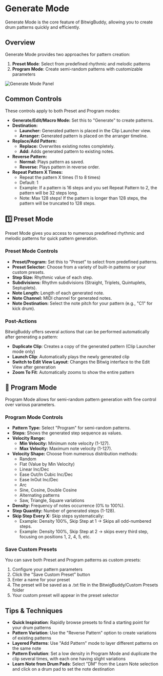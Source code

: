 # Generate Mode

Generate Mode is the core feature of BitwigBuddy, allowing you to create drum patterns quickly and efficiently.

## Overview

Generate Mode provides two approaches for pattern creation:

1. **Preset Mode**: Select from predefined rhythmic and melodic patterns
2. **Program Mode**: Create semi-random patterns with customizable parameters

![Generate Mode Panel](../../../GenerateEditMacro.png)

## Common Controls

These controls apply to both Preset and Program modes:

- **Generate/Edit/Macro Mode:** Set this to "Generate" to create patterns.
- **Destination:**
  - **Launcher:** Generated pattern is placed in the Clip Launcher view.
  - **Arranger:** Generated pattern is placed on the arranger timeline.
- **Replace/Add Pattern:**
  - **Replace:** Overwrites existing notes completely.
  - **Add:** Adds generated pattern to existing notes.
- **Reverse Pattern:**
  - **Normal:** Plays pattern as saved.
  - **Reverse:** Plays pattern in reverse order.
- **Repeat Pattern X Times:**
  - Repeat the pattern X times (1 to 8 times)
  - Default: 1
  - Example: If a pattern is 16 steps and you set Repeat Pattern to 2, the pattern will be 32 steps long.
  - Note: Max 128 steps! If the pattern is longer than 128 steps, the pattern will be truncated to 128 steps.

## 1️⃣ Preset Mode

Preset Mode gives you access to numerous predefined rhythmic and melodic patterns for quick pattern generation.

### Preset Mode Controls

- **Preset/Program:** Set this to "Preset" to select from predefined patterns.
- **Preset Selector:** Choose from a variety of built-in patterns or your custom presets.
- **Step Size:** Rhythmic value of each step.
- **Subdivisions:** Rhythm subdivisions (Straight, Triplets, Quintuplets, Septuplets).
- **Note Length:** Length of each generated note.
- **Note Channel:** MIDI channel for generated notes.
- **Note Destination:** Select the note pitch for your pattern (e.g., "C1" for kick drum).

### Post-Actions

BitwigBuddy offers several actions that can be performed automatically after generating a pattern:

- **Duplicate Clip**: Creates a copy of the generated pattern (Clip Launcher mode only)
- **Launch Clip**: Automatically plays the newly generated clip
- **Switch to Edit View Layout**: Changes the Bitwig interface to the Edit View after generation
- **Zoom To Fit**: Automatically zooms to show the entire pattern

## 🎲 Program Mode

Program Mode allows for semi-random pattern generation with fine control over various parameters.

### Program Mode Controls

- **Pattern Type:** Select "Program" for semi-random patterns.
- **Steps:** Shows the generated step sequence as values.
- **Velocity Range:**
  - **Min Velocity:** Minimum note velocity (1-127).
  - **Max Velocity:** Maximum note velocity (1-127).
- **Velocity Shape:** Choose from numerous distribution methods:
  - Random
  - Flat (Value by Min Velocity)
  - Linear Inc/Dec
  - Ease Out/In Cubic Inc/Dec
  - Ease InOut Inc/Dec
  - Arc
  - Sine, Cosine, Double Cosine
  - Alternating patterns
  - Saw, Triangle, Square variations
- **Density:** Frequency of notes occurrence (0% to 100%).
- **Step Quantity:** Number of generated steps (1-128).
- **Skip Step Every X:** Skip steps systematically:
  - Example: Density 100%, Skip Step at 1 → Skips all odd-numbered steps.
  - Example: Density 100%, Skip Step at 2 → skips every third step, focusing on positions 1, 2, 4, 5, etc.

### Save Custom Presets

You can save both Preset and Program patterns as custom presets:

1. Configure your pattern parameters
2. Click the "Save Custom Preset" button
3. Enter a name for your preset
4. The preset will be saved as a .txt file in the BitwigBuddy/Custom Presets folder
5. Your custom preset will appear in the preset selector

## Tips & Techniques

- **Quick Inspiration**: Rapidly browse presets to find a starting point for your drum patterns
- **Pattern Variation**: Use the "Reverse Pattern" option to create variations of existing patterns
- **Layered Patterns**: Use "Add Pattern" mode to layer different patterns on the same note
- **Pattern Evolution**: Set a low density in Program Mode and duplicate the clip several times, with each one having slight variations
- **Learn Note from Drum Pads**: Select "DM" from the Learn Note selection and click on a drum pad to set the note destination
